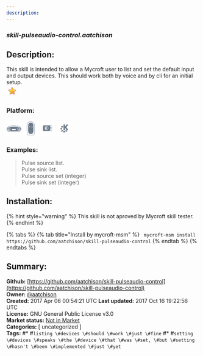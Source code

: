 ```yaml
---
description: 
---
```


### _skill-pulseaudio-control.aatchison_  
## Description:  
This skill is intended to allow a Mycroft user to list and set the default input and output devices. This should work both by voice and by cli for an initial setup.  
![](../.gitbook/assets/star.png)  
### Platform:  
 ![Mark I](../.gitbook/assets/mark-1-icon.png)  ![Mark II](../.gitbook/assets/mark-2-icon.png)  ![Picroft](../.gitbook/assets/picroft-icon.png)  ![plasmoid](../.gitbook/assets/kde.png)   
### Examples:  
> Pulse source list.  
> Pulse sink list.  
> Pulse source set (integer)  
> Pulse sink set (integer)  
  
## Installation:  
{% hint style="warning" %}
This skill is not aproved by Mycroft skill tester.
{% endhint %}
    
{% tabs %}
{% tab title="Install by mycroft-msm" %}
``` mycroft-msm install https://github.com/aatchison/skill-pulseaudio-control```
{% endtab %}
  {% endtabs %}
    
## Summary:  
**Github:** [https://github.com/aatchison/skill-pulseaudio-control](https://github.com/aatchison/skill-pulseaudio-control)  
**Owner:** [@aatchison](https://github.com/aatchison)  
**Created:** 2017 Apr 06 00:54:21 UTC  **Last updated:** 2017 Oct 16 19:22:56 UTC  
**License:** GNU General Public License v3.0  
**Market status:** [Not in Market](https://market.mycroft.ai/skill/)  
**Categories:** [ uncategorized ]   
**Tags:** \#* \#`listing \#devices \#should \#work \#just \#fine` \#* \#`setting \#devices \#speaks \#the \#device \#that \#was \#set, \#but \#setting \#hasn't \#been \#implemented \#just \#yet`   
